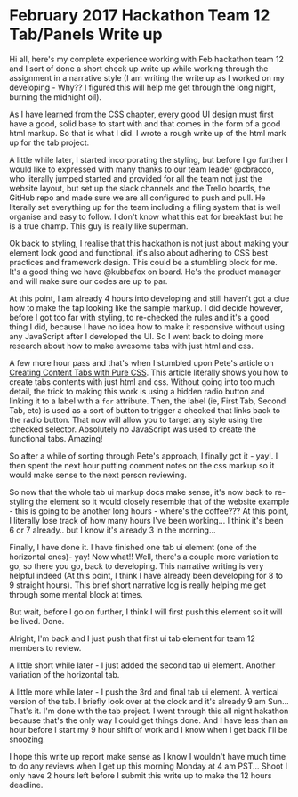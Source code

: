 # February 2017 Hackathon Team 12 Tab/Panels Write up 

Hi all, here's my complete experience working with Feb hackathon team 12 and I sort of done a short check up write up while working through the assignment in a narrative style (I am writing the write up as I worked on my developing - Why?? I figured this will help me get through the long night, burning the midnight oil).  

As I have learned from the CSS chapter, every good UI design must first have a good, solid base to start with and that comes in the form of a good html markup.  So that is what I did.  I wrote a rough write up of the html mark up for the tab project.

A little while later, I started incorporating the styling, but before I go further I would like to expressed with many thanks to our team leader @cbracco, who literally jumped started and provided for all the team not just the website layout, but set up the slack channels and the Trello boards, the GitHub repo and made sure we are all configured to push and pull.  He literally set everything up for the team including a filing system that is well organise and easy to follow.  I don't know what this eat for breakfast but he is a true champ.  This guy is really like superman.  

Ok back to styling, I realise that this hackathon is not just about making your element look good and functional, it's also about adhering to CSS best practices and framework design. This could be a stumbling block for me. It's a good thing we have @kubbafox on board.  He's the product manager and will make sure our codes are up to par.   

At this point, I am already 4 hours into developing and still haven't got a clue how to make the tap looking like the sample markup.  I did decide however, before I got too far with styling, to re-checked the rules and it's a good thing I did, because I have no idea how to make it responsive without using any JavaScript after I developed the UI.  So I went back to doing more research about how to make awesome tabs with just html and css.  

A few more hour pass and that's when I stumbled upon Pete's article on [Creating Content Tabs with Pure CSS](http://www.onextrapixel.com/2013/07/31/creating-content-tabs-with-pure-css/ "Creating Content Tabs with Pure CSS").  This article literally shows you how to create tabs contents with just html and css.  Without going  into too much detail, the trick to making this work is using a hidden radio button and linking it to a label with a `for` attribute. Then, the label (ie, First Tab, Second Tab, etc) is used as a sort of button to trigger a checked that links back to the radio button. That now will allow you to target any style using the :checked selector.  Absolutely no JavaScript was used to create the functional tabs.  Amazing!

So after a while of sorting through Pete's approach, I finally got it - yay!.   I then spent the next hour putting comment notes on the css markup so it would make sense to the next person reviewing.  

So now that the whole tab ui markup docs make sense, it's now back to re-styling the element so it would closely resemble that of the website example - this is going to be another long hours - where's the coffee???  At this point, I literally lose track of how many hours I've been working... I think it's been 6 or 7 already.. but I know it's already 3 in the morning...

Finally, I have done it.  I have finished one tab ui element (one of the horizontal ones)- yay! Now what!! Well, there's a couple more variation to go, so there you go, back to developing.  This narrative writing is very helpful indeed  (At this point, I think I have already been developing for 8 to 9 straight hours).  This brief short narrative log is really helping me get through some mental block at times.  

But wait, before I go on further, I think I will first push this element so it will be lived.  Done. 

Alright, I'm back and I just push that first ui tab element for team 12 members to review.  

A little short while later - I just added the second tab ui element. Another variation of the horizontal tab.  

A little more while later - I push the 3rd and final tab ui element. A vertical version of the tab.  I briefly look over at the clock and it's already 9 am Sun... That's it. I'm done with the tab project. I went through this all night hakathon because that's the only way I could get things done.  And I have less than an hour before I start my 9 hour shift of work and I know when I get back I'll be snoozing.  

I hope this write up report make sense as I know I wouldn't have much time to do any reviews when I get up this morning Monday at 4 am PST... Shoot I only have 2 hours left before I submit this write up to make the 12 hours deadline.  
